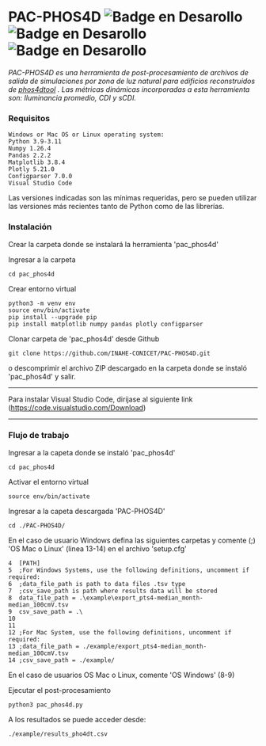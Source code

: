 # PAC-PHOS4D ![Badge en Desarollo](https://img.shields.io/badge/VERSION-1.0%20-yellow) ![Badge en Desarollo](https://img.shields.io/badge/ESTADO-beta_estable%20-green) ![Badge en Desarollo](https://img.shields.io/badge/LICENCIA-mpl2.0%20-red) 


_PAC-PHOS4D es una herramienta de post-procesamiento de archivos de salida de simulaciones por zona de luz natural para edificios reconstruidos de [phos4dtool](https://igit.architektur.tu-darmstadt.de/phos-4d/phos4dtools) . Las métricas dinámicas incorporadas a esta herramienta son: Iluminancia promedio, CDI y sCDI._

### Requisitos

```
Windows or Mac OS or Linux operating system:
Python 3.9-3.11
Numpy 1.26.4
Pandas 2.2.2
Matplotlib 3.8.4
Plotly 5.21.0
Configparser 7.0.0
Visual Studio Code
```
Las versiones indicadas son las mínimas requeridas, pero se pueden utilizar las versiones más recientes tanto de Python como de las librerías.

### Instalación

Crear la carpeta donde se instalará la herramienta 'pac_phos4d'

Ingresar a la carpeta

```
cd pac_phos4d
```
 
Crear entorno virtual

```
python3 -m venv env
source env/bin/activate
pip install --upgrade pip
pip install matplotlib numpy pandas plotly configparser
```

Clonar carpeta de 'pac_phos4d' desde Github

```
git clone https://github.com/INAHE-CONICET/PAC-PHOS4D.git
```

o descomprimir el archivo ZIP descargado en la carpeta donde se instaló 'pac_phos4d' y salir.

---

Para instalar Visual Studio Code, dirijase al siguiente link (https://code.visualstudio.com/Download)

---

### Flujo de trabajo

Ingresar a la capeta donde se instaló 'pac_phos4d'

```
cd pac_phos4d
```

Activar el entorno virtual

```
source env/bin/activate
```

Ingresar a la capeta descargada 'PAC-PHOS4D'

```
cd ./PAC-PHOS4D/
```

En el caso de usuario Windows defina las siguientes carpetas y comente (;) 'OS Mac o Linux' (linea 13-14) en el archivo 'setup.cfg'

```
4  [PATH]
5  ;For Windows Systems, use the following definitions, uncomment if required: 
6  ;data_file_path is path to data files .tsv type 
7  ;csv_save_path is path where results data will be stored
8  data_file_path = .\example\export_pts4-median_month-median_100cmV.tsv
9  csv_save_path = .\
10 
11
12 ;For Mac System, use the following definitions, uncomment if required:
13 ;data_file_path = ./example/export_pts4-median_month-median_100cmV.tsv
14 ;csv_save_path = ./example/
```

En el caso de usuarios OS Mac o Linux, comente 'OS Windows' (8-9)

Ejecutar el post-procesamiento

```
python3 pac_phos4d.py
```

A los resultados se puede acceder desde:

```
./example/results_pho4dt.csv
```
